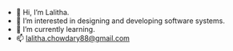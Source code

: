 - 👋 Hi, I’m Lalitha. 
- 👀 I’m interested in designing and developing software systems.
- 🌱 I’m currently learning.
- 📫 lalitha.chowdary88@gmail.com

<!---
lalitha7/lalitha7 is a ✨ special ✨ repository because its `README.md` (this file) appears on your GitHub profile.
You can click the Preview link to take a look at your changes.
--->
